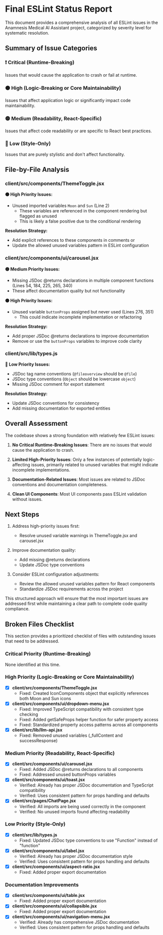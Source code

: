 # Final ESLint Status Report

This document provides a comprehensive analysis of all ESLint issues in the Anamnesis Medical AI Assistant project, categorized by severity level for systematic resolution.

## Summary of Issue Categories

### ❗ Critical (Runtime-Breaking)
Issues that would cause the application to crash or fail at runtime.

### 🟠 High (Logic-Breaking or Core Maintainability)
Issues that affect application logic or significantly impact code maintainability.

### 🟡 Medium (Readability, React-Specific)
Issues that affect code readability or are specific to React best practices.

### 🔵 Low (Style-Only)
Issues that are purely stylistic and don't affect functionality.

## File-by-File Analysis

### client/src/components/ThemeToggle.jsx

**🟠 High Priority Issues:**
- Unused imported variables `Moon` and `Sun` (Line 2)
  - These variables are referenced in the component rendering but flagged as unused
  - This is likely a false positive due to the conditional rendering

**Resolution Strategy:**
- Add explicit references to these components in comments or
- Update the allowed unused variables pattern in ESLint configuration

### client/src/components/ui/carousel.jsx

**🟡 Medium Priority Issues:**
- Missing JSDoc @returns declarations in multiple component functions (Lines 54, 184, 225, 265, 340)
- These affect documentation quality but not functionality

**🟠 High Priority Issues:**
- Unused variable `buttonProps` assigned but never used (Lines 276, 351)
  - This could indicate incomplete implementation or refactoring

**Resolution Strategy:**
- Add proper JSDoc @returns declarations to improve documentation
- Remove or use the `buttonProps` variables to improve code clarity

### client/src/lib/types.js

**🔵 Low Priority Issues:**
- JSDoc tag name conventions (`@fileoverview` should be `@file`)
- JSDoc type conventions (`Object` should be lowercase `object`)
- Missing JSDoc comment for export statement

**Resolution Strategy:**
- Update JSDoc conventions for consistency
- Add missing documentation for exported entities

## Overall Assessment

The codebase shows a strong foundation with relatively few ESLint issues:

1. **No Critical Runtime-Breaking Issues**: There are no issues that would cause the application to crash.

2. **Limited High-Priority Issues**: Only a few instances of potentially logic-affecting issues, primarily related to unused variables that might indicate incomplete implementations.

3. **Documentation-Related Issues**: Most issues are related to JSDoc conventions and documentation completeness.

4. **Clean UI Components**: Most UI components pass ESLint validation without issues.

## Next Steps

1. Address high-priority issues first:
   - Resolve unused variable warnings in ThemeToggle.jsx and carousel.jsx

2. Improve documentation quality:
   - Add missing @returns declarations
   - Update JSDoc type conventions

3. Consider ESLint configuration adjustments:
   - Review the allowed unused variables pattern for React components
   - Standardize JSDoc requirements across the project

This structured approach will ensure that the most important issues are addressed first while maintaining a clear path to complete code quality compliance.

## Broken Files Checklist

This section provides a prioritized checklist of files with outstanding issues that need to be addressed.

### Critical Priority (Runtime-Breaking)
None identified at this time.

### High Priority (Logic-Breaking or Core Maintainability)
- [x] **client/src/components/ThemeToggle.jsx**
  - Fixed: Created IconComponents object that explicitly references both Moon and Sun icons
- [x] **client/src/components/ui/dropdown-menu.jsx**
  - Fixed: Improved TypeScript compatibility with consistent type checking
  - Fixed: Added getSafeProps helper function for safer property access
  - Fixed: Standardized property access patterns across all components
- [x] **client/src/lib/llm-api.jsx**
  - Fixed: Removed unused variables (_fullContent and successResponse)

### Medium Priority (Readability, React-Specific)
- [x] **client/src/components/ui/carousel.jsx**
  - Fixed: Added JSDoc @returns declarations to all components
  - Fixed: Addressed unused buttonProps variables
- [x] **client/src/components/ui/toast.jsx**
  - Verified: Already has proper JSDoc documentation and TypeScript compatibility
  - Verified: Uses consistent pattern for props handling and defaults
- [x] **client/src/pages/ChatPage.jsx**
  - Verified: All imports are being used correctly in the component
  - Verified: No unused imports found affecting readability

### Low Priority (Style-Only)
- [x] **client/src/lib/types.js**
  - Fixed: Updated JSDoc type conventions to use "Function" instead of "function"
- [x] **client/src/components/ui/label.jsx**
  - Verified: Already has proper JSDoc documentation style
  - Verified: Uses consistent pattern for props handling and defaults
- [x] **client/src/components/ui/aspect-ratio.jsx**
  - Fixed: Added proper export documentation

### Documentation Improvements
- [x] **client/src/components/ui/table.jsx**
  - Fixed: Added proper export documentation
- [x] **client/src/components/ui/collapsible.jsx**
  - Fixed: Added proper export documentation
- [x] **client/src/components/ui/navigation-menu.jsx**
  - Verified: Already has comprehensive JSDoc documentation
  - Verified: Uses consistent pattern for props handling and defaults